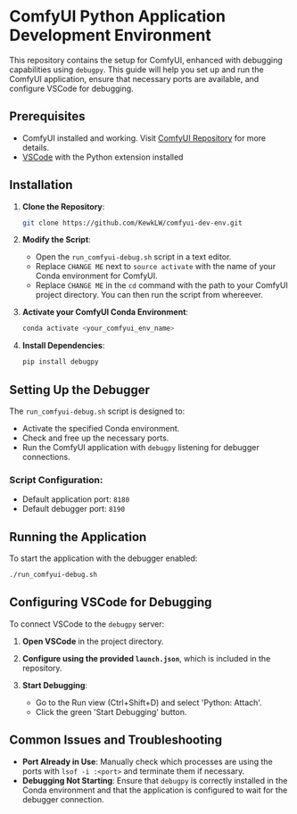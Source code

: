 
# ComfyUI Python Application Development Environment

This repository contains the setup for ComfyUI, enhanced with debugging capabilities using `debugpy`. This guide will help you set up and run the ComfyUI application, ensure that necessary ports are available, and configure VSCode for debugging.

## Prerequisites

- ComfyUI installed and working. Visit [ComfyUI Repository](https://github.com/comfyanonymous/ComfyUI) for more details.
- [VSCode](https://code.visualstudio.com/) with the Python extension installed

## Installation

1. **Clone the Repository**:
   ```bash
   git clone https://github.com/KewkLW/comfyui-dev-env.git
   ```

2. **Modify the Script**:
   - Open the `run_comfyui-debug.sh` script in a text editor.
   - Replace `CHANGE ME` next to `source activate` with the name of your Conda environment for ComfyUI.
   - Replace `CHANGE ME` in the `cd` command with the path to your ComfyUI project directory. You can then run the script from whereever. 

3. **Activate your ComfyUI Conda Environment**:
   ```bash
   conda activate <your_comfyui_env_name>
   ```

4. **Install Dependencies**:
   ```bash
   pip install debugpy
   ```

## Setting Up the Debugger

The `run_comfyui-debug.sh` script is designed to:
- Activate the specified Conda environment.
- Check and free up the necessary ports.
- Run the ComfyUI application with `debugpy` listening for debugger connections.

### Script Configuration:
- Default application port: `8180`
- Default debugger port: `8190`

## Running the Application

To start the application with the debugger enabled:

```bash
./run_comfyui-debug.sh
```

## Configuring VSCode for Debugging

To connect VSCode to the `debugpy` server:

1. **Open VSCode** in the project directory.
2. **Configure using the provided `launch.json`**, which is included in the repository.

3. **Start Debugging**:
   - Go to the Run view (Ctrl+Shift+D) and select 'Python: Attach'.
   - Click the green 'Start Debugging' button.

## Common Issues and Troubleshooting

- **Port Already in Use**: Manually check which processes are using the ports with `lsof -i :<port>` and terminate them if necessary.
- **Debugging Not Starting**: Ensure that `debugpy` is correctly installed in the Conda environment and that the application is configured to wait for the debugger connection.
